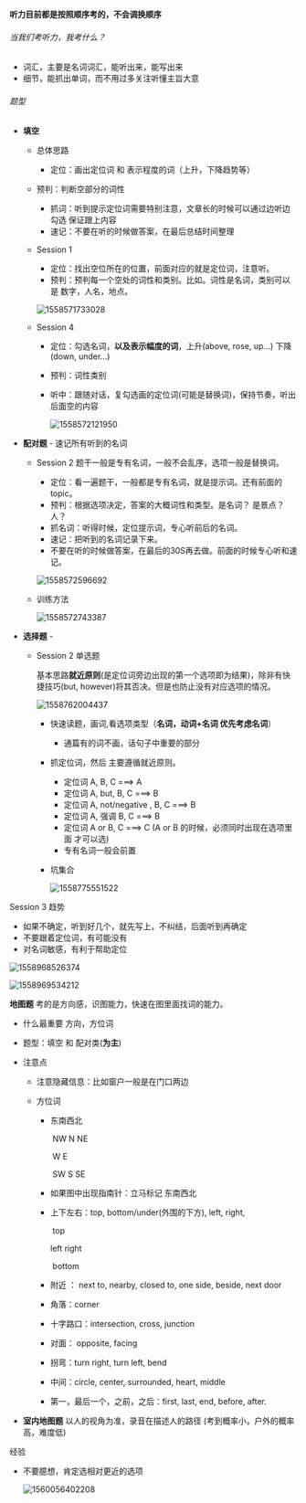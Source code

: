 **听力目前都是按照顺序考的，不会调换顺序**

###### 当我们考听力，我考什么？

* 词汇，主要是名词词汇，能听出来，能写出来
* 细节，能抓出单词，而不用过多关注听懂主旨大意



###### 题型

* **填空**

  * 总体思路

    * 定位：画出定位词 和 表示程度的词（上升，下降趋势等）
  * 预判：判断空部分的词性
    * 抓词：听到提示定位词需要特别注意，文章长的时候可以通过边听边勾选 保证跟上内容
    * 速记：不要在听的时候做答案，在最后总结时间整理

  * Session 1 

    - 定位：找出空位所在的位置，前面对应的就是定位词，注意听。
    - 预判：预判每一个空处的词性和类别。比如。词性是名词，类别可以是 数字，人名，地点。

    ![1558571733028](../pics/eng-listen-s1-01.png)

  * Session 4

    * 定位：勾选名词，**以及表示幅度的词**，上升(above, rose, up...) 下降(down, under...)

    * 预判：词性类别

    * 听中：跟随对话，复勾选画的定位词(可能是替换词)，保持节奏，听出后面空的内容

      ![1558572121950](../pics/eng-listen-s4-01.png)

* **配对题** - 速记所有听到的名词

  * Session 2  题干一般是专有名词，一般不会乱序，选项一般是替换词。

    * 定位：看一遍题干，一般都是专有名词，就是提示词。还有前面的topic。
    * 预判：根据选项决定，答案的大概词性和类型。是名词？ 是景点？人？
    * 抓名词：听得时候，定位提示词，专心听前后的名词。
    * 速记：把听到的名词记录下来。
    * 不要在听的时候做答案，在最后的30S再去做。前面的时候专心听和速记。

    ![1558572596692](C:/zongpengq/everyday/pics/eng-listen-s2-01.png)

  * 训练方法

    ![1558572743387](../pics/eng-listen-s2-02.png)

* **选择题** - 

  * Session 2 单选题

    基本思路**就近原则**(是定位词旁边出现的第一个选项即为结果)，除非有快捷技巧(but, however)将其否决。但是也防止没有对应选项的情况。

    ![1558762004437](../pics/eng-listen-s2-03.png)

    * 快速读题，画词,看选项类型（**名词，动词+名词 优先考虑名词**）

      * 通篇有的词不画，话句子中重要的部分

    * 抓定位词，然后 主要遵循就近原则。

      * 定位词 A, B, C ===> A
      * 定位词 A, but, B, C ===> B
      * 定位词 A, not/negative , B, C ===> B
      * 定位词 A, 强调 B, C ===> B
      * 定位词 A or B, C ===> C   (A or B 的时候，必须同时出现在选项里面 才可以选)
      * 专有名词一般会前置

    * 坑集合

      ![1558775551522](../pics/eng-listen-s2-04.png)

Session 3  趋势

* 如果不确定，听到好几个，就先写上，不纠结，后面听到再确定
* 不要跟着定位词，有可能没有
* 对名词敏感，有利于帮助定位

![1558968526374](../pics/react-24.png)

![1558969534212](C:\zongpengq\everyday\pics\eng-listen-s4-02.png)



**地图题** 考的是方向感，识图能力，快速在图里面找词的能力。

* 什么最重要 方向，方位词

* 题型：填空 和 配对类(**为主**)  

* 注意点

  * 注意隐藏信息：比如窗户一般是在门口两边

  * 方位词

    * 东南西北

      ​			NW   N     NE

      ​			W				E

      ​			SW	S	 SE

    *  如果图中出现指南针：立马标记 东南西北

    * 上下左右：top, bottom/under(外围的下方), left, right,

      ​				top

      left						right

      ​				bottom

    * 附近 ： next to, nearby, closed to, one side, beside, next door
    
    * 角落：corner
    
    * 十字路口：intersection, cross, junction
    
    * 对面： opposite, facing
    
    * 拐弯：turn right, turn left, bend
    
    * 中间：circle, center, surrounded, heart, middle
    
    * 第一，最后一个，之前，之后：first, last, end, before, after.
  
* **室内地图题** 以人的视角为准，录音在描述人的路径 (考到概率小，户外的概率高，难度低)







经验

* 不要臆想，肯定选相对更近的选项

  ![1560056402208](../pics/listening-01.png)



